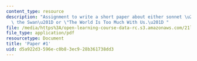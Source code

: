 ```yaml
---
content_type: resource
description: "Assignment to write a short paper about either sonnet \u201CLeda and\
  \ the Swan\u201D or \"The World Is Too Much With Us.\u201D "
file: /media/https%3A/open-learning-course-data-rc.s3.amazonaws.com/21l-004-reading-poetry-spring-2009/d5a922d3596ec0b83ec928b361738dd3_MIT21l_004s09_assn01_paper1.pdf
file_type: application/pdf
resourcetype: Document
title: 'Paper #1'
uid: d5a922d3-596e-c0b8-3ec9-28b361738dd3
---
```

